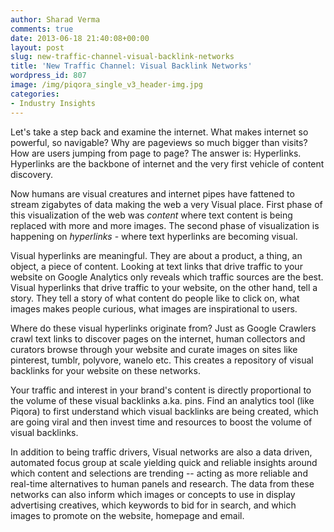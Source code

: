 ```yaml
---
author: Sharad Verma
comments: true
date: 2013-06-18 21:40:08+00:00
layout: post
slug: new-traffic-channel-visual-backlink-networks
title: 'New Traffic Channel: Visual Backlink Networks'
wordpress_id: 807
image: /img/piqora_single_v3_header-img.jpg
categories:
- Industry Insights
---
```


Let's take a step back and examine the internet. What makes internet so powerful, so navigable? Why are pageviews so much bigger than visits? How are users jumping from page to page? The answer is: Hyperlinks. Hyperlinks are the backbone of internet and the very first vehicle of content discovery.

Now humans are visual creatures and internet pipes have fattened to stream zigabytes of data making the web a very Visual place. First phase of this visualization of the web was _content_ where text content is being replaced with more and more images. The second phase of visualization is happening on _hyperlinks_ - where text hyperlinks are becoming visual.

Visual hyperlinks are meaningful. They are about a product, a thing, an object, a piece of content. Looking at text links that drive traffic to your website on Google Analytics only reveals which traffic sources are the best. Visual hyperlinks that drive traffic to your website, on the other hand, tell a story. They tell a story of what content do people like to click on, what images makes people curious, what images are inspirational to users.

Where do these visual hyperlinks originate from? Just as Google Crawlers crawl text links to discover pages on the internet, human collectors and curators browse through your website and curate images on sites like pinterest, tumblr, polyvore, wanelo etc. This creates a repository of visual backlinks for your website on these networks.

Your traffic and interest in your brand's content is directly proportional to the volume of these visual backlinks a.ka. pins. Find an analytics tool (like Piqora) to first understand which visual backlinks are being created, which are going viral and then invest time and resources to boost the volume of visual backlinks.

In addition to being traffic drivers, Visual networks are also a data driven, automated focus group at scale yielding quick and reliable insights around which content and selections are trending -- acting as more reliable and real-time alternatives to human panels and research. The data from these networks can also inform which images or concepts to use in display advertising creatives, which keywords to bid for in search, and which images to promote on the website, homepage and email.
